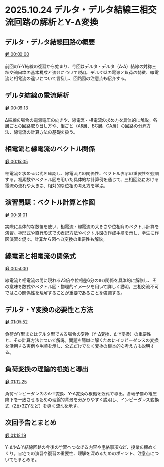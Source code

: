 # 2025.10.24 デルタ・デルタ結線三相交流回路の解析とY-Δ変換

## デルタ・デルタ結線回路の概要

[:video_camera: 00:00:00](https://kosenjp.sharepoint.com/sites/039R73ESII/_layouts/15/embed.aspx?UniqueId=c912e7b4-6d96-4f25-88f2-76547c6716ba&nav={"playbackOptions":{"startTimeInSeconds":0}})

前回のY-Y結線の復習から始まり、今回はデルタ・デルタ（Δ-Δ）結線の対称三相交流回路の基本構成と流れについて説明。デルタ型の電源と負荷の特徴、線電流と相電流の違いについて言及し、回路図の注意点も紹介する。

## デルタ結線の電流解析

[:video_camera: 00:06:13](https://kosenjp.sharepoint.com/sites/039R73ESII/_layouts/15/embed.aspx?UniqueId=c912e7b4-6d96-4f25-88f2-76547c6716ba&nav={"playbackOptions":{"startTimeInSeconds":373}})

Δ結線の場合の電源電圧の向きや、線電流・相電流の求め方を具体的に解説。各層ごとの回路取り出し方や、相ごと（AB層、BC層、CA層）の回路の分解方法、線電流の計算方法の基礎を扱う。

## 相電流と線電流のベクトル関係

[:video_camera: 00:15:05](https://kosenjp.sharepoint.com/sites/039R73ESII/_layouts/15/embed.aspx?UniqueId=c912e7b4-6d96-4f25-88f2-76547c6716ba&nav={"playbackOptions":{"startTimeInSeconds":905}})

相電流を求める公式を確認し、線電流との関係性、ベクトル表示の重要性を強調する。複素数やベクトル図を用いた具体的な計算例を通じて、三相回路における電流の流れや大きさ、相対的な位相の考え方を学ぶ。

## 演習問題：ベクトル計算と作図

[:video_camera: 00:31:01](https://kosenjp.sharepoint.com/sites/039R73ESII/_layouts/15/embed.aspx?UniqueId=c912e7b4-6d96-4f25-88f2-76547c6716ba&nav={"playbackOptions":{"startTimeInSeconds":1861}})

実際に具体的な数値を使い、相電流・線電流の大きさや位相角のベクトル計算を演習。極形式や直行形式での表記方法やベクトル図の作成手順を示し、学生に作図演習を促す。計算から図への変換の重要性も解説。

## 線電流と相電流の関係式

[:video_camera: 00:51:00](https://kosenjp.sharepoint.com/sites/039R73ESII/_layouts/15/embed.aspx?UniqueId=c912e7b4-6d96-4f25-88f2-76547c6716ba&nav={"playbackOptions":{"startTimeInSeconds":3060}})

線電流と相電流の間に現れる√3倍や位相差6分のπの関係を具体的に解説し、その意味を数式やベクトル図・物理的イメージを用いて詳しく説明。三相交流不可ではこの関係性を理解することが重要であることを強調する。

## デルタ・Y変換の必要性と方法

[:video_camera: 01:05:52](https://kosenjp.sharepoint.com/sites/039R73ESII/_layouts/15/embed.aspx?UniqueId=c912e7b4-6d96-4f25-88f2-76547c6716ba&nav={"playbackOptions":{"startTimeInSeconds":3952}})

負荷がY型またはデルタ型である場合の変換（Y-Δ変換、Δ-Y変換）の重要性と、その計算方法について解説。問題を簡単に解くためにインピーダンスの変換を活用する実例や手順を示し、公式だけでなく変換の根本的な考え方も説明する。

## 負荷変換の理論的根拠と導出

[:video_camera: 01:12:25](https://kosenjp.sharepoint.com/sites/039R73ESII/_layouts/15/embed.aspx?UniqueId=c912e7b4-6d96-4f25-88f2-76547c6716ba&nav={"playbackOptions":{"startTimeInSeconds":4345}})

負荷インピーダンスのΔ-Y変換、Y-Δ変換の根拠を数式で導出。各端子間の電圧降下を一致させるための理論的背景を分かりやすく説明し、インピーダンス変換式（ZΔ=3ZYなど）を導く流れを示す。

## 次回予告とまとめ

[:video_camera: 01:18:19](https://kosenjp.sharepoint.com/sites/039R73ESII/_layouts/15/embed.aspx?UniqueId=c912e7b4-6d96-4f25-88f2-76547c6716ba&nav={"playbackOptions":{"startTimeInSeconds":4699}})

Y-ΔやΔ-Y結線回路の今後の学習へつなげる内容や連絡事項など、授業の締めくくり。自宅での演習や復習の重要性、理解を深めるためのポイント、注意点についてもまとめる。



